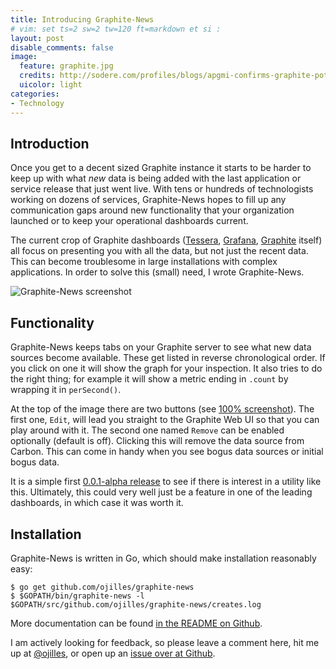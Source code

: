 ```yaml
---
title: Introducing Graphite-News
# vim: set ts=2 sw=2 tw=120 ft=markdown et si :
layout: post
disable_comments: false
image:
  feature: graphite.jpg
  credits: http://sodere.com/profiles/blogs/apgmi-confirms-graphite-potential-in-ethiopia
  uicolor: light
categories:
- Technology
---
```


Introduction
------------
Once you get to a decent sized Graphite instance it starts to be harder to keep
up with what *new* data is being added with the last application or service
release that just went live. With tens or hundreds of technologists working on
dozens of services, Graphite-News hopes to fill up any communication gaps
around new functionality that your organization launched or to keep your
operational dashboards current.

The current crop of Graphite dashboards
([Tessera](http://urbanairship.com/blog/2014/06/30/introducing-tessera-a-graphite-frontend),
[Grafana](http://grafana.org/),
[Graphite](http://graphite.readthedocs.org/en/latest/) itself) all focus on
presenting you with all the data, but not just the recent data. This can become
troublesome in large installations with complex applications. In order to solve
this (small) need, I wrote Graphite-News.

![Graphite-News screenshot][pic1]

Functionality
-------------
Graphite-News keeps tabs on your Graphite server to see what new data sources
become available. These get listed in reverse chronological order. If you click
on one it will show the graph for your inspection. It also tries to do the
right thing; for example it will show  a metric ending in `.count` by wrapping
it in `perSecond()`.

At the top of the image there are two buttons (see [100%
screenshot]({{site.baseurl}}/photos/graphite-news-screenshot.png)). The first
one, `Edit`, will lead you straight to the Graphite Web UI so that you can play
around with it. The second one named `Remove` can be enabled optionally
(default is off). Clicking this will remove the data source from Carbon. This
can come in handy when you see bogus data sources or initial bogus data.

It is a simple first [0.0.1-alpha
release](https://github.com/ojilles/graphite-news/releases/tag/0.0.1-alpha) to
see if there is interest in a utility like this. Ultimately, this could very
well just be a feature in one of the leading dashboards, in which case it was
worth it.

Installation
------------
Graphite-News is written in Go, which should make installation reasonably easy:

    $ go get github.com/ojilles/graphite-news
    $ $GOPATH/bin/graphite-news -l $GOPATH/src/github.com/ojilles/graphite-news/creates.log

More documentation can be found [in the README on
Github](https://github.com/ojilles/graphite-news).

I am actively looking for feedback, so please leave a comment here, hit me up
at [@ojilles](https://twitter.com/ojilles), or open up an [issue over at
Github](https://github.com/ojilles/graphite-news/issues).

[pic1]: {{site.baseurl}}/photos/graphite-news-screenshot.png
